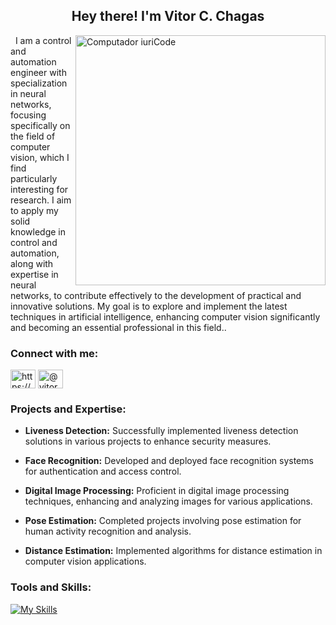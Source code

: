 <h2 align="center">Hey there! I'm <strong>Vitor C. Chagas</strong></h2>

<img src="https://img.freepik.com/fotos-gratis/papel-de-parede-abstrato-universo_1017-3204.jpg?w=740&t=st=1673126386~exp=1673126986~hmac=4c6dae5661ac5a83588caad365e7e824eadedd2a21ca471ea8c09c4e4557b3aa" max-width="400px" width="400px" align="right" alt="Computador iuriCode">

<p align="center"> 

 &nbsp; I am a control and automation engineer with specialization in neural networks, focusing specifically on the field of computer vision, which I find particularly interesting for research. I aim to apply my solid knowledge in control and automation, along with expertise in neural networks, to contribute effectively to the development of practical and innovative solutions. My goal is to explore and implement the latest techniques in artificial intelligence, enhancing computer vision significantly and becoming an essential professional in this field..<br>
  

<h3 align="left">Connect with me:</h3>
<p align="left">
<a href="https://www.linkedin.com/in/vitor-cust%C3%B3dio-9800841ba/" target="blank"><img align="center" src="https://cdn.jsdelivr.net/npm/simple-icons@3.0.1/icons/linkedin.svg" alt="https://www.linkedin.com/in/vitor-custódio-9800841ba" height="30" width="40" /></a>
<a href="https://vitor-custodio22.medium.com/" target="blank"><img align="center" src="https://cdn.jsdelivr.net/npm/simple-icons@3.0.1/icons/medium.svg" alt="@vitor.delaney" height="30" width="40" /></a>
</p>

<h3 align="left">Projects and Expertise:</h3>

- **Liveness Detection:** Successfully implemented liveness detection solutions in various projects to enhance security measures.

- **Face Recognition:** Developed and deployed face recognition systems for authentication and access control.

- **Digital Image Processing:** Proficient in digital image processing techniques, enhancing and analyzing images for various applications.

- **Pose Estimation:** Completed projects involving pose estimation for human activity recognition and analysis.

- **Distance Estimation:** Implemented algorithms for distance estimation in computer vision applications.

<h3 align="left">Tools and Skills:</h3>

[![My Skills](https://skills.thijs.gg/icons?i=matlab,vscode,latex,arduino,python,github,c,docker,pytorch,tensorflow,git,markdown,java,aws,cpp,ai,mysql,opencv)](https://skills.thijs.gg)
